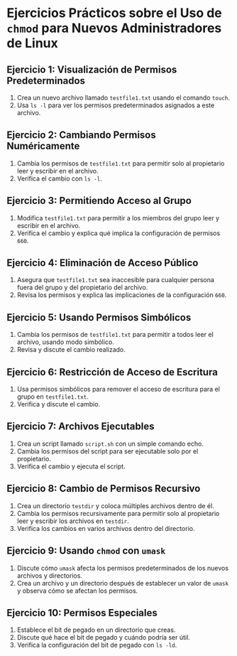# Ejercicios Prácticos sobre el Uso de `chmod` para Nuevos Administradores de Linux

## Ejercicio 1: Visualización de Permisos Predeterminados

1. Crea un nuevo archivo llamado `testfile1.txt` usando el comando `touch`.
2. Usa `ls -l` para ver los permisos predeterminados asignados a este archivo.

## Ejercicio 2: Cambiando Permisos Numéricamente

1. Cambia los permisos de `testfile1.txt` para permitir solo al propietario leer y escribir en el archivo.
2. Verifica el cambio con `ls -l`.

## Ejercicio 3: Permitiendo Acceso al Grupo

1. Modifica `testfile1.txt` para permitir a los miembros del grupo leer y escribir en el archivo.
2. Verifica el cambio y explica qué implica la configuración de permisos `660`.

## Ejercicio 4: Eliminación de Acceso Público

1. Asegura que `testfile1.txt` sea inaccesible para cualquier persona fuera del grupo y del propietario del archivo.
2. Revisa los permisos y explica las implicaciones de la configuración `660`.

## Ejercicio 5: Usando Permisos Simbólicos

1. Cambia los permisos de `testfile1.txt` para permitir a todos leer el archivo, usando modo simbólico.
2. Revisa y discute el cambio realizado.

## Ejercicio 6: Restricción de Acceso de Escritura

1. Usa permisos simbólicos para remover el acceso de escritura para el grupo en `testfile1.txt`.
2. Verifica y discute el cambio.

## Ejercicio 7: Archivos Ejecutables

1. Crea un script llamado `script.sh` con un simple comando echo.
2. Cambia los permisos del script para ser ejecutable solo por el propietario.
3. Verifica el cambio y ejecuta el script.

## Ejercicio 8: Cambio de Permisos Recursivo

1. Crea un directorio `testdir` y coloca múltiples archivos dentro de él.
2. Cambia los permisos recursivamente para permitir solo al propietario leer y escribir los archivos en `testdir`.
3. Verifica los cambios en varios archivos dentro del directorio.

## Ejercicio 9: Usando `chmod` con `umask`

1. Discute cómo `umask` afecta los permisos predeterminados de los nuevos archivos y directorios.
2. Crea un archivo y un directorio después de establecer un valor de `umask` y observa cómo se afectan los permisos.

## Ejercicio 10: Permisos Especiales

1. Establece el bit de pegado en un directorio que creas.
2. Discute qué hace el bit de pegado y cuándo podría ser útil.
3. Verifica la configuración del bit de pegado con `ls -ld`.

